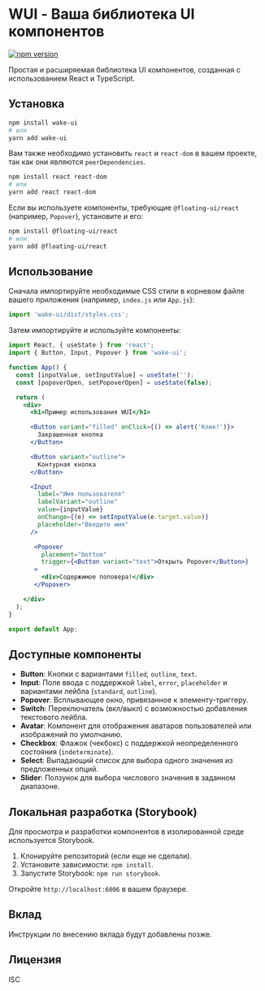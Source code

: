 # WUI - Ваша библиотека UI компонентов

[![npm version](https://badge.fury.io/js/wui.svg)](https://badge.fury.io/js/wake-ui)

Простая и расширяемая библиотека UI компонентов, созданная с использованием React и TypeScript.

## Установка

```bash
npm install wake-ui
# или
yarn add wake-ui
```

Вам также необходимо установить `react` и `react-dom` в вашем проекте, так как они являются `peerDependencies`.

```bash
npm install react react-dom
# или
yarn add react react-dom
```

Если вы используете компоненты, требующие `@floating-ui/react` (например, `Popover`), установите и его:
```bash
npm install @floating-ui/react
# или
yarn add @floating-ui/react
```


## Использование

Сначала импортируйте необходимые CSS стили в корневом файле вашего приложения (например, `index.js` или `App.js`):

```javascript
import 'wake-ui/dist/styles.css';
```

Затем импортируйте и используйте компоненты:

```jsx
import React, { useState } from 'react';
import { Button, Input, Popover } from 'wake-ui';

function App() {
  const [inputValue, setInputValue] = useState('');
  const [popoverOpen, setPopoverOpen] = useState(false);

  return (
    <div>
      <h1>Пример использования WUI</h1>

      <Button variant="filled" onClick={() => alert('Клик!')}>
        Закрашенная кнопка
      </Button>

      <Button variant="outline">
        Контурная кнопка
      </Button>

      <Input
        label="Имя пользователя"
        labelVariant="outline"
        value={inputValue}
        onChange={(e) => setInputValue(e.target.value)}
        placeholder="Введите имя"
      />

       <Popover
         placement="bottom"
         trigger={<Button variant="text">Открыть Popover</Button>}
       >
         <div>Содержимое поповера!</div>
       </Popover>

    </div>
  );
}

export default App;

```

## Доступные компоненты

*   **Button**: Кнопки с вариантами `filled`, `outline`, `text`.
*   **Input**: Поле ввода с поддержкой `label`, `error`, `placeholder` и вариантами лейбла (`standard`, `outline`).
*   **Popover**: Всплывающее окно, привязанное к элементу-триггеру.
*   **Switch**: Переключатель (вкл/выкл) с возможностью добавления текстового лейбла.
*   **Avatar**: Компонент для отображения аватаров пользователей или изображений по умолчанию.
*   **Checkbox**: Флажок (чекбокс) с поддержкой неопределенного состояния (`indeterminate`).
*   **Select**: Выпадающий список для выбора одного значения из предложенных опций.
*   **Slider**: Ползунок для выбора числового значения в заданном диапазоне.

## Локальная разработка (Storybook)

Для просмотра и разработки компонентов в изолированной среде используется Storybook.

1.  Клонируйте репозиторий (если еще не сделали).
2.  Установите зависимости: `npm install`.
3.  Запустите Storybook: `npm run storybook`.

Откройте `http://localhost:6006` в вашем браузере.

## Вклад

Инструкции по внесению вклада будут добавлены позже.

## Лицензия

ISC